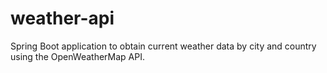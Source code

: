 # weather-api
Spring Boot application to obtain current weather data by city and country using the OpenWeatherMap API.
